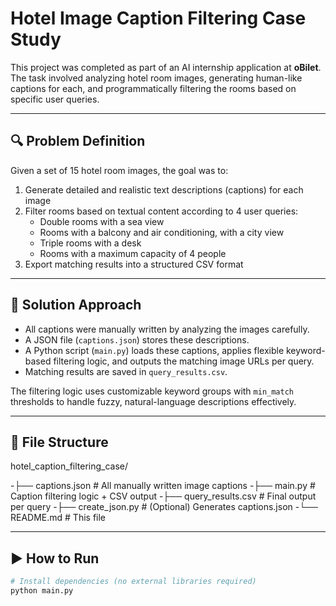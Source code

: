 # Hotel Image Caption Filtering Case Study

This project was completed as part of an AI internship application at **oBilet**. The task involved analyzing hotel room images, generating human-like captions for each, and programmatically filtering the rooms based on specific user queries.

---

## 🔍 Problem Definition

Given a set of 15 hotel room images, the goal was to:
1. Generate detailed and realistic text descriptions (captions) for each image
2. Filter rooms based on textual content according to 4 user queries:
   - Double rooms with a sea view
   - Rooms with a balcony and air conditioning, with a city view
   - Triple rooms with a desk
   - Rooms with a maximum capacity of 4 people
3. Export matching results into a structured CSV format

---

## 🧠 Solution Approach

- All captions were manually written by analyzing the images carefully.
- A JSON file (`captions.json`) stores these descriptions.
- A Python script (`main.py`) loads these captions, applies flexible keyword-based filtering logic, and outputs the matching image URLs per query.
- Matching results are saved in `query_results.csv`.

The filtering logic uses customizable keyword groups with `min_match` thresholds to handle fuzzy, natural-language descriptions effectively.

---

## 📁 File Structure

hotel_caption_filtering_case/

   -├── captions.json         # All manually written image captions
   -├── main.py               # Caption filtering logic + CSV output
   -├── query_results.csv     # Final output per query
   -├── create_json.py        # (Optional) Generates captions.json
   -└── README.md             # This file

---

## ▶️ How to Run

```bash
# Install dependencies (no external libraries required)
python main.py
